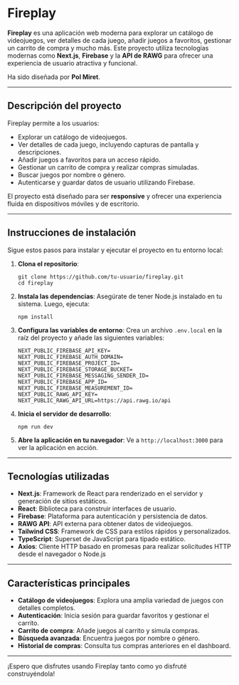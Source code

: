 # Fireplay

**Fireplay** es una aplicación web moderna para explorar un catálogo de videojuegos, ver detalles de cada juego, añadir juegos a favoritos, gestionar un carrito de compra y mucho más. Este proyecto utiliza tecnologías modernas como **Next.js**, **Firebase** y la **API de RAWG** para ofrecer una experiencia de usuario atractiva y funcional. 

Ha sido diseñada por **Pol Miret**.

---

## Descripción del proyecto

Fireplay permite a los usuarios:

- Explorar un catálogo de videojuegos.
- Ver detalles de cada juego, incluyendo capturas de pantalla y descripciones.
- Añadir juegos a favoritos para un acceso rápido.
- Gestionar un carrito de compra y realizar compras simuladas.
- Buscar juegos por nombre o género.
- Autenticarse y guardar datos de usuario utilizando Firebase.

El proyecto está diseñado para ser **responsive** y ofrecer una experiencia fluida en dispositivos móviles y de escritorio.

---

## Instrucciones de instalación

Sigue estos pasos para instalar y ejecutar el proyecto en tu entorno local:

1. **Clona el repositorio**:
   ```
   git clone https://github.com/tu-usuario/fireplay.git
   cd fireplay
   ```

2. **Instala las dependencias**: Asegúrate de tener Node.js instalado en tu sistema. Luego, ejecuta:
   ```
   npm install
   ```

3. **Configura las variables de entorno**: Crea un archivo `.env.local` en la raíz del proyecto y añade las siguientes variables:

   ```
   NEXT_PUBLIC_FIREBASE_API_KEY=
   NEXT_PUBLIC_FIREBASE_AUTH_DOMAIN=
   NEXT_PUBLIC_FIREBASE_PROJECT_ID=
   NEXT_PUBLIC_FIREBASE_STORAGE_BUCKET=
   NEXT_PUBLIC_FIREBASE_MESSAGING_SENDER_ID=
   NEXT_PUBLIC_FIREBASE_APP_ID=
   NEXT_PUBLIC_FIREBASE_MEASUREMENT_ID=
   NEXT_PUBLIC_RAWG_API_KEY=
   NEXT_PUBLIC_RAWG_API_URL=https://api.rawg.io/api
   ```

4. **Inicia el servidor de desarrollo**:
   ```
   npm run dev
   ```

5. **Abre la aplicación en tu navegador**: Ve a `http://localhost:3000` para ver la aplicación en acción.

---

## Tecnologías utilizadas

- **Next.js**: Framework de React para renderizado en el servidor y generación de sitios estáticos.
- **React**: Biblioteca para construir interfaces de usuario.
- **Firebase**: Plataforma para autenticación y persistencia de datos.
- **RAWG API**: API externa para obtener datos de videojuegos.
- **Tailwind CSS**: Framework de CSS para estilos rápidos y personalizados.
- **TypeScript**: Superset de JavaScript para tipado estático.
- **Axios**: Cliente HTTP basado en promesas para realizar solicitudes HTTP desde el navegador o Node.js

---

## Características principales

- **Catálogo de videojuegos**: Explora una amplia variedad de juegos con detalles completos.
- **Autenticación**: Inicia sesión para guardar favoritos y gestionar el carrito.
- **Carrito de compra**: Añade juegos al carrito y simula compras.
- **Búsqueda avanzada**: Encuentra juegos por nombre o género.
- **Historial de compras**: Consulta tus compras anteriores en el dashboard.

---

¡Espero que disfrutes usando Fireplay tanto como yo disfruté construyéndola!
